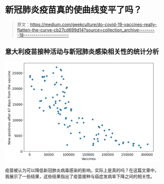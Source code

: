 # 新冠肺炎疫苗真的使曲线变平了吗？

> 原文：<https://medium.com/geekculture/do-covid-19-vaccines-really-flatten-the-curve-cb27cd699d14?source=collection_archive---------18----------------------->

## 意大利疫苗接种活动与新冠肺炎感染相关性的统计分析

![](img/6eeb7f4d7813e5364ff6eb1350b37d27.png)

疫苗被认为可以降低新冠肺炎病毒感染的影响。实际上是真的吗？在这篇文章中，我展示了一些结果，这些结果指出了疫苗接种与癌症发病率下降之间的相关性。